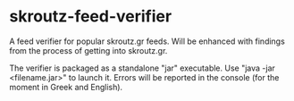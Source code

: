skroutz-feed-verifier
=====================

A feed verifier for popular skroutz.gr feeds. Will be enhanced with findings from the process of getting into skroutz.gr.


The verifier is packaged as a standalone "jar" executable. Use "java -jar <filename.jar>" to launch it. Errors will be reported in the console (for the moment in Greek and English).


